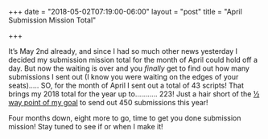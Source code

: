 +++
date = "2018-05-02T07:19:00-06:00"
layout = "post"
title = "April Submission Mission Total"

+++

It’s May 2nd already, and since I had so much other news yesterday I decided my submission mission total for the month of April could hold off a day. But now the waiting is over and you *finally* get to find out how many submissions I sent out (I know you were waiting on the edges of your seats)..... SO, for the month of April I sent out a total of 43 scripts! That brings my 2018 total for the year up to……….. 223! Just a hair short of the [½ way point of my goal](https://rachelbublitz.com/2018/01/05/2018-submission-mission/) to send out 450 submissions this year!

Four months down, eight more to go, time to get you done submission mission! Stay tuned to see if or when I make it!
